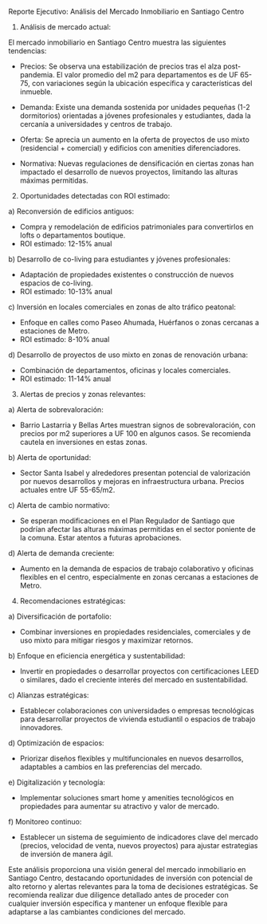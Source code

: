 Reporte Ejecutivo: Análisis del Mercado Inmobiliario en Santiago Centro

1. Análisis de mercado actual:

El mercado inmobiliario en Santiago Centro muestra las siguientes tendencias:

- Precios: Se observa una estabilización de precios tras el alza post-pandemia. El valor promedio del m2 para departamentos es de UF 65-75, con variaciones según la ubicación específica y características del inmueble.

- Demanda: Existe una demanda sostenida por unidades pequeñas (1-2 dormitorios) orientadas a jóvenes profesionales y estudiantes, dada la cercanía a universidades y centros de trabajo.

- Oferta: Se aprecia un aumento en la oferta de proyectos de uso mixto (residencial + comercial) y edificios con amenities diferenciadores.

- Normativa: Nuevas regulaciones de densificación en ciertas zonas han impactado el desarrollo de nuevos proyectos, limitando las alturas máximas permitidas.

2. Oportunidades detectadas con ROI estimado:

a) Reconversión de edificios antiguos:
   - Compra y remodelación de edificios patrimoniales para convertirlos en lofts o departamentos boutique.
   - ROI estimado: 12-15% anual

b) Desarrollo de co-living para estudiantes y jóvenes profesionales:
   - Adaptación de propiedades existentes o construcción de nuevos espacios de co-living.
   - ROI estimado: 10-13% anual

c) Inversión en locales comerciales en zonas de alto tráfico peatonal:
   - Enfoque en calles como Paseo Ahumada, Huérfanos o zonas cercanas a estaciones de Metro.
   - ROI estimado: 8-10% anual

d) Desarrollo de proyectos de uso mixto en zonas de renovación urbana:
   - Combinación de departamentos, oficinas y locales comerciales.
   - ROI estimado: 11-14% anual

3. Alertas de precios y zonas relevantes:

a) Alerta de sobrevaloración:
   - Barrio Lastarria y Bellas Artes muestran signos de sobrevaloración, con precios por m2 superiores a UF 100 en algunos casos. Se recomienda cautela en inversiones en estas zonas.

b) Alerta de oportunidad:
   - Sector Santa Isabel y alrededores presentan potencial de valorización por nuevos desarrollos y mejoras en infraestructura urbana. Precios actuales entre UF 55-65/m2.

c) Alerta de cambio normativo:
   - Se esperan modificaciones en el Plan Regulador de Santiago que podrían afectar las alturas máximas permitidas en el sector poniente de la comuna. Estar atentos a futuras aprobaciones.

d) Alerta de demanda creciente:
   - Aumento en la demanda de espacios de trabajo colaborativo y oficinas flexibles en el centro, especialmente en zonas cercanas a estaciones de Metro.

4. Recomendaciones estratégicas:

a) Diversificación de portafolio:
   - Combinar inversiones en propiedades residenciales, comerciales y de uso mixto para mitigar riesgos y maximizar retornos.

b) Enfoque en eficiencia energética y sustentabilidad:
   - Invertir en propiedades o desarrollar proyectos con certificaciones LEED o similares, dado el creciente interés del mercado en sustentabilidad.

c) Alianzas estratégicas:
   - Establecer colaboraciones con universidades o empresas tecnológicas para desarrollar proyectos de vivienda estudiantil o espacios de trabajo innovadores.

d) Optimización de espacios:
   - Priorizar diseños flexibles y multifuncionales en nuevos desarrollos, adaptables a cambios en las preferencias del mercado.

e) Digitalización y tecnología:
   - Implementar soluciones smart home y amenities tecnológicos en propiedades para aumentar su atractivo y valor de mercado.

f) Monitoreo continuo:
   - Establecer un sistema de seguimiento de indicadores clave del mercado (precios, velocidad de venta, nuevos proyectos) para ajustar estrategias de inversión de manera ágil.

Este análisis proporciona una visión general del mercado inmobiliario en Santiago Centro, destacando oportunidades de inversión con potencial de alto retorno y alertas relevantes para la toma de decisiones estratégicas. Se recomienda realizar due diligence detallado antes de proceder con cualquier inversión específica y mantener un enfoque flexible para adaptarse a las cambiantes condiciones del mercado.